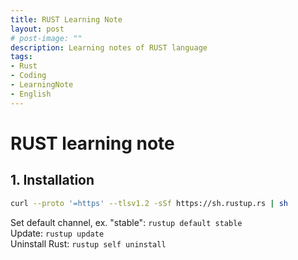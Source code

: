 ```yaml
---
title: RUST Learning Note
layout: post
# post-image: ""
description: Learning notes of RUST language
tags:
- Rust
- Coding
- LearningNote
- English
---
```

# RUST learning note
## 1. Installation
```bash
curl --proto '=https' --tlsv1.2 -sSf https://sh.rustup.rs | sh
```
Set default channel, ex. "stable": `rustup default stable`  
Update: `rustup update`  
Uninstall Rust: `rustup self uninstall`  
